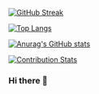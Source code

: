 [![GitHub Streak](https://streak-stats.demolab.com/?user=iskakovs)](https://git.io/streak-stats)

[![Top Langs](https://github-readme-stats.vercel.app/api/top-langs/?username=iskakovs)](https://github.com/iskakovs/github-readme-stats)

[![Anurag's GitHub stats](https://github-readme-stats.vercel.app/api?username=iskakovs)](https://github.com/iskakovs/github-readme-stats)

[![Contribution Stats](https://github-contribution-stats.vercel.app/api/?username=iskakovs)](https://github.com/iskakovs/github-contribution-stats/)


### Hi there 👋

<!--
**iskakovs/iskakovs** is a ✨ _special_ ✨ repository because its `README.md` (this file) appears on your GitHub profile.

Here are some ideas to get you started:

- 🔭 I’m currently working on ...
- 🌱 I’m currently learning ...
- 👯 I’m looking to collaborate on ...
- 🤔 I’m looking for help with ...
- 💬 Ask me about ...
- 📫 How to reach me: ...
- 😄 Pronouns: ...
- ⚡ Fun fact: ...
-->
